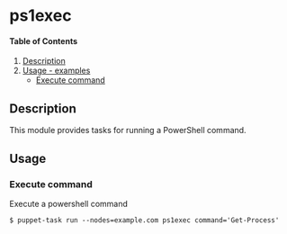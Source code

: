 # ps1exec

#### Table of Contents

1. [Description](#description)
1. [Usage - examples](#usage)
    * [Execute command](#execute-command)

## Description

This module provides tasks for running a PowerShell command.

## Usage

### Execute command

Execute a powershell command

```
$ puppet-task run --nodes=example.com ps1exec command='Get-Process'
```
